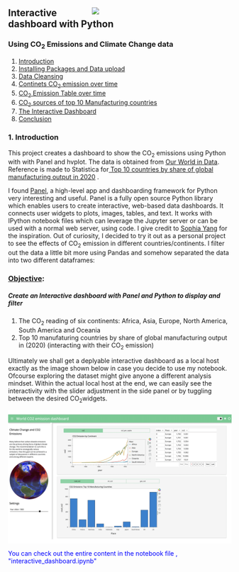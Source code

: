 <html>
<div>
   <a href="https://www.obilorjim.com" target="_blank"><img src = "https://www.obilorjim.com/wp-content/uploads/2021/03/myprofile2.jpg" width = 315, align = "right"> </a>
  <h2 style: "text-align: center;">Interactive dashboard with Python</h2>
  <h3 style: "text-align: center;">Using CO<sub>2</sub> Emissions and Climate Change data</h3>
</div>
</html>

1. [Introduction](#step1)
2. [Installing Packages and Data upload](#step2)
3. [Data Cleansing](#step3)
4. [Continets CO<sub>2</sub> emission over time](#step4)
5. [CO<sub>2</sub> Emission Table over time](#step5)
6. [CO<sub>2</sub> sources of top 10 Manufacturing countries](#step6)
7. [The Interactive Dashboard](#step7)
8. [Conclusion](#step8)

### <a id="step1"></a> 1. Introduction
This project creates a dashboard to show the CO<sub>2</sub> emissions using Python with with Panel and hvplot. The data is obtained from
<a href="http://ourworldindata.org" target="_blank"> Our World in Data</a>. Reference is made to Statistica for<a href="https://www.statista.com/chart/20858/top-10-countries-by-share-of-global-manufacturing-output/" target="_blank"> Top 10 countries by share of global manufacturing output in 2020</a> .

I found [Panel](https://panel.holoviz.org/index.html), a high-level app and dashboarding framework for Python very interesting and useful. Panel is a fully open source Python library which enables users to create interactive, web-based data dashboards. It connects user widgets to plots, images, tables, and text. It works with IPython notebook files which can leverage the Jupyter server or can be used with a normal web server, using code. I give credit to <a href="https://github.com/sophiamyang" target="_blank"> Sophia Yang</a> for the inspiration. Out of curiosity, I decided to try it out as a personal project to see the effects of CO<sub>2</sub> emission in different countries/continents. I filter out the data a little bit more using Pandas and somehow separated the data into two different dataframes:

### <u>Objective</u>: 
##### Create an Interactive dashboard with Panel and Python to display and filter
1. The CO<sub>2</sub> reading of six continents: Africa, Asia, Europe, North America, South America and Oceania 
1. Top 10 manufaturing countries by share of global manufacturing output in (2020) (interacting with their CO<sub>2</sub> emission)

Ultimately we shall get a deplyable interactive dashboard as a local host exactly as the image shown below in case you decide to use my notebook. Ofcourse exploring the dataset might give anyone a different analysis mindset. Within the actual local host at the end,  we can easily see the interactivity with the slider adjustment in the side panel or by tuggling between the  desired CO<sub>2</sub>widgets.

<img src="interactive_dashboard.png" alt="Interactive dashboard"  align="center">

<p style="color:blue;">  You can check out the entire content in the notebook file , "interactive_dashboard.ipynb"</p>
